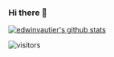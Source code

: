### Hi there 👋

<!--
**edwinvautier/edwinvautier** is a ✨ _special_ ✨ repository because its `README.md` (this file) appears on your GitHub profile.

Here are some ideas to get you started:

- 🔭 I’m currently working on ...
- 🌱 I’m currently learning ...
- 👯 I’m looking to collaborate on ...
- 🤔 I’m looking for help with ...
- 💬 Ask me about ...
- 📫 How to reach me: ...
- 😄 Pronouns: ...
- ⚡ Fun fact: ...
-->

[![edwinvautier's github stats](https://github-readme-stats.vercel.app/api?username=edwinvautier)](https://github.com/anuraghazra/github-readme-stats)

![visitors](https://visitor-badge.glitch.me/badge?page_id=edwinvautier.edwinvautier)
